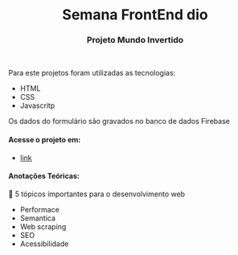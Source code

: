 
<h1 align="center"> Semana FrontEnd dio </h1>

<h3 align="center"> Projeto Mundo Invertido </h3>
<br>

<p> Para este projetos foram utilizadas as tecnologias: </p>

 - HTML
 - CSS 
 - Javascritp

 <p> Os dados do formulário são gravados no banco de dados Firebase </p>

<h4> Acesse o projeto em: </h4>

- [link]()
 
<h4> Anotações Teóricas: </h4>

<p> 🚩 5 tópicos importantes para o desenvolvimento web </p>

 - Performace
 - Semantica
 - Web scraping
 - SEO
 - Acessibilidade